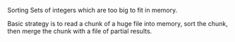 Sorting Sets of integers which are too big to fit in memory.

Basic strategy is to read a chunk of a huge file into memory, sort the chunk, then merge the chunk with a file of partial results.